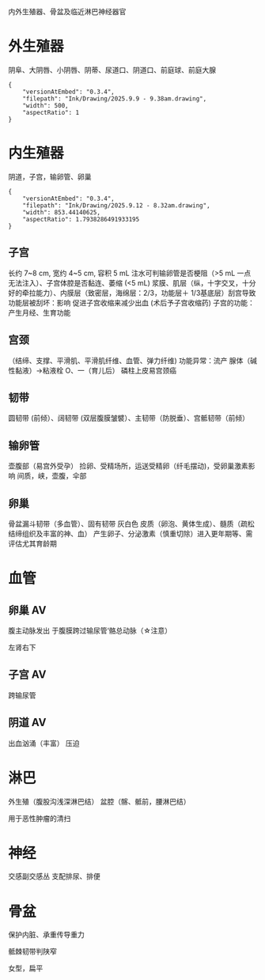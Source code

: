 内外生殖器、骨盆及临近淋巴神经器官

# 外生殖器
阴阜、大阴唇、小阴唇、阴蒂、尿道口、阴道口、前庭球、前庭大腺
```handdrawn-ink
{
	"versionAtEmbed": "0.3.4",
	"filepath": "Ink/Drawing/2025.9.9 - 9.38am.drawing",
	"width": 500,
	"aspectRatio": 1
}
```

# 内生殖器
阴道，子宫，输卵管、卵巢

```handdrawn-ink
{
	"versionAtEmbed": "0.3.4",
	"filepath": "Ink/Drawing/2025.9.12 - 8.32am.drawing",
	"width": 853.44140625,
	"aspectRatio": 1.7938286491933195
}
```


## 子宫
长约 7~8 cm, 宽约 4~5 cm, 容积 5 mL
注水可判输卵管是否梗阻（>5 mL 一点无法注入）、子宫体腔是否黏连、萎缩 (<5 mL)
浆膜、肌层（纵，十字交叉，十分好的牵拉能力）、内膜层（致密层，海绵层：2/3，功能层＋
1/3基底层）刮宫导致功能层被刮坏：影响
促进子宫收缩来减少出血 (术后予子宫收缩药)
子宫的功能：产生月经、生育功能

## 宫颈
（结缔、支撑、平滑肌、平滑肌纤维、血管、弹力纤维) 功能异常：流产
腺体（碱性黏液）→粘液栓
O、一（育儿后）
磷柱上皮易宫颈癌



## 韧带
圆韧带 (前倾）、阔韧带 (双层腹膜皱襞）、主韧带（防脱垂）、宫骶韧带（前倾）

## 输卵管
壶腹部（易宫外受孕）
捡卵、受精场所，运送受精卵（纤毛摆动)，受卵巢激素影响
间质，峡，壶腹，伞部

## 卵巢
骨盆漏斗韧带（多血管）、固有韧带
灰白色
皮质（卵泡、黄体生成）、髓质（疏松结缔组织及丰富的神、血）
产生卵子、分泌激素（慎重切除）进入更年期等、需评估尤其育龄期

# 血管
## 卵巢 AV
腹主动脉发出
于腹膜跨过输尿管‘骼总动脉（☆注意）

左肾右下

## 子宫 AV
跨输尿管

## 阴道 AV
出血汹涌（丰富）
压迫

# 淋巴 
外生殖（腹股沟浅深淋巴结）
盆腔（髂、骶前，腰淋巴结）

用于恶性肿瘤的清扫

# 神经
交感副交感丛
支配排尿、排便

# 骨盆
保护内脏、承重传导重力

骶棘韧带判陕窄

女型，扁平




